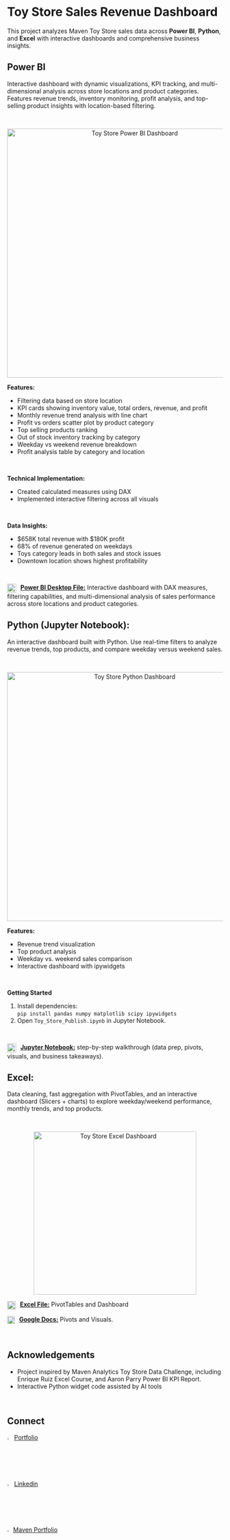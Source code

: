 # Toy Store Sales Revenue Dashboard
This project analyzes Maven Toy Store sales data across **Power BI**, **Python**, and **Excel** with interactive dashboards and comprehensive business insights.

## Power BI
Interactive dashboard with dynamic visualizations, KPI tracking, and multi-dimensional analysis across store locations and product categories. Features revenue trends, inventory monitoring, profit analysis, and top-selling product insights with location-based filtering.

<br>

<p align="center"><img src="https://github.com/user-attachments/assets/bfcad46e-c479-4a74-afa5-1d96d875aea2" alt="Toy Store Power BI Dashboard" width="580"></p>

**Features:**
-  Filtering data based on store location
-  KPI cards showing inventory value, total orders, revenue, and profit
-  Monthly revenue trend analysis with line chart
-  Profit vs orders scatter plot by product category
-  Top selling products ranking
-  Out of stock inventory tracking by category
-  Weekday vs weekend revenue breakdown
-  Profit analysis table by category and location

<br>

**Technical Implementation:**
-  Created calculated measures using DAX
-  Implemented interactive filtering across all visuals

<br>

**Data Insights:**
-  $658K total revenue with $180K profit
-  68% of revenue generated on weekdays
-  Toys category leads in both sales and stock issues
-  Downtown location shows highest profitability

<br>

<img src="https://upload.wikimedia.org/wikipedia/commons/thumb/c/cf/New_Power_BI_Logo.svg/1200px-New_Power_BI_Logo.svg.png" alt="Power BI File" width="21" style="vertical-align:middle; margin-right:6px;"></a> [**Power BI Desktop File:**](https://github.com/atonekaboni/Toy_Store/blob/main/Power%20BI/Toy_Store_Report_Tonekaboni.pbix) Interactive dashboard with DAX measures, filtering capabilities, and multi-dimensional analysis of sales performance across store locations and product categories.

## Python (Jupyter Notebook):

An interactive dashboard built with Python. Use real-time filters to analyze revenue trends, top products, and compare weekday versus weekend sales.

<br>

<p align="center"><img src="https://github.com/user-attachments/assets/457e4624-9000-4246-b35f-8786473c9bfe" alt="Toy Store Python Dashboard" width="580"></p>

**Features:**
- Revenue trend visualization
- Top product analysis
- Weekday vs. weekend sales comparison
- Interactive dashboard with ipywidgets

<br>

**Getting Started**
1. Install dependencies:  
   `pip install pandas numpy matplotlib scipy ipywidgets`
2. Open `Toy_Store_Publish.ipynb` in Jupyter Notebook.

<br>

<img src="https://upload.wikimedia.org/wikipedia/commons/thumb/3/38/Jupyter_logo.svg/103px-Jupyter_logo.svg.png" alt="Google Docs" width="21" style="vertical-align:middle; margin-right:6px;"></a> [**Jupyter Notebook:**](https://github.com/atonekaboni/Toy_Store/blob/main/Python/Toy_Store_Publish.ipynb) step-by-step walkthrough (data prep, pivots, visuals, and business takeaways).

## Excel:
Data cleaning, fast aggregation with PivotTables, and an interactive dashboard (Slicers + charts) to explore weekday/weekend performance, monthly trends, and top products.

<br>

<p align="center"><img src="https://github.com/user-attachments/assets/75d77bec-8cde-43ab-9065-c4989ea02205" alt="Toy Store Excel Dashboard" width="380"></p>

<img src="https://upload.wikimedia.org/wikipedia/commons/3/34/Microsoft_Office_Excel_%282019%E2%80%93present%29.svg" alt="Google Docs" width="20" style="vertical-align:middle; margin-right:6px;"></a> [**Excel File:**](https://github.com/atonekaboni/Toy_Store/blob/main/Excel/Maven%20Toys%20Dashboard.xlsx) PivotTables and Dashboard

<img src="https://upload.wikimedia.org/wikipedia/commons/e/ec/GDocs_Favicon_Recreation.png" alt="Google Docs" width="18" style="vertical-align:middle; margin-right:6px;"></a> [**Google Docs:**](https://docs.google.com/document/d/1NhvtaXnxcbc3xwRru4Stq_qN87IqSo_fHpozZlbh62Q/) Pivots and Visuals.

<br>

## Acknowledgements

- Project inspired by Maven Analytics Toy Store Data Challenge, including Enrique Ruiz Excel Course, and Aaron Parry Power BI KPI Report.
- Interactive Python widget code assisted by AI tools

<br>

## Connect
<img src="https://github.githubassets.com/images/modules/logos_page/GitHub-Mark.png" width="2.5%"> [Portfolio](https://atonekaboni.github.io/)
<br><img src="https://content.linkedin.com/content/dam/me/business/en-us/amp/brand-site/v2/bg/LI-Bug.svg.original.svg" width="2.5%"> [Linkedin](https://www.linkedin.com/in/tonekaboni/)
<br><img src="https://framerusercontent.com/images/1mpc8M10X3J323dCmqnRE1itRs.png" width="2%"> [Maven Portfolio](https://mavenshowcase.com/profile/9881d3c0-4031-7020-46f3-98e7d2f7790a)
